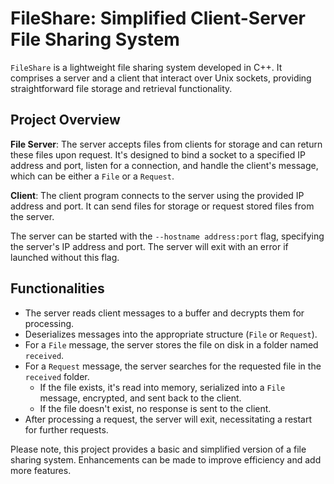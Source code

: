 # FileShare: Simplified Client-Server File Sharing System

`FileShare` is a lightweight file sharing system developed in C++. It comprises a server and a client that interact over Unix sockets, providing straightforward file storage and retrieval functionality.

## Project Overview

**File Server**: The server accepts files from clients for storage and can return these files upon request. It's designed to bind a socket to a specified IP address and port, listen for a connection, and handle the client's message, which can be either a `File` or a `Request`. 

**Client**: The client program connects to the server using the provided IP address and port. It can send files for storage or request stored files from the server.

The server can be started with the `--hostname address:port` flag, specifying the server's IP address and port. The server will exit with an error if launched without this flag.

## Functionalities

- The server reads client messages to a buffer and decrypts them for processing.
- Deserializes messages into the appropriate structure (`File` or `Request`).
- For a `File` message, the server stores the file on disk in a folder named `received`.
- For a `Request` message, the server searches for the requested file in the `received` folder.
  - If the file exists, it's read into memory, serialized into a `File` message, encrypted, and sent back to the client.
  - If the file doesn't exist, no response is sent to the client.
- After processing a request, the server will exit, necessitating a restart for further requests.

Please note, this project provides a basic and simplified version of a file sharing system. Enhancements can be made to improve efficiency and add more features.
